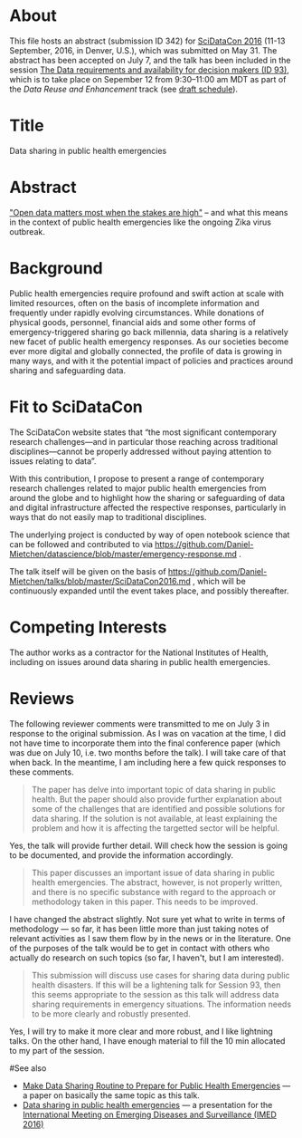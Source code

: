 # About
This file hosts an abstract (submission ID 342) for [SciDataCon 2016](http://www.scidatacon.org/2016/) (11-13 September, 2016, in Denver, U.S.), which was submitted on May 31. The abstract has been accepted on July 7, and the talk has been included in the session [The Data requirements and availability for decision makers (ID 93)](http://www.scidatacon.org/2016/sessions/), which is to take place on Sepember 12 from 9:30–11:00 am MDT as part of the *Data Reuse and Enhancement* track (see [draft schedule](https://docs.google.com/spreadsheets/d/101Am_FU1QzrmXkEMqDtV_NVyeygMbflXIPABNbAYWUk/edit#gid=1517036826)).

# Title 
Data sharing in public health emergencies
 
# Abstract
["Open data matters most when the stakes are high"](https://medium.com/@WhiteHouse/ten-years-after-katrina-new-orleans-recovery-and-what-data-had-to-do-with-it-3df0bb2467e9#.6fhghgjqe) – and what this means in the context of public health emergencies like the ongoing Zika virus outbreak.

# Background
Public health emergencies require profound and swift action at scale with limited resources, often on the basis of incomplete information and frequently under rapidly evolving circumstances. While donations of physical goods, personnel, financial aids and some other forms of emergency-triggered sharing go back millennia, data sharing is a relatively new facet of public health emergency responses. As our societies become ever more digital and globally connected, the profile of data is growing in many ways, and with it the potential impact of policies and practices around sharing and safeguarding data. 

# Fit to SciDataCon
The SciDataCon website states that “the most significant contemporary research challenges—and in particular those reaching across traditional disciplines—cannot be properly addressed without paying attention to issues relating to data”. 

With this contribution, I propose to present a range of contemporary research challenges related to major public health emergencies from around the globe and to highlight how the sharing or safeguarding of data and digital infrastructure affected the respective responses, particularly in ways that do not easily map to traditional disciplines.

The underlying project is conducted by way of open notebook science that can be followed and contributed to via https://github.com/Daniel-Mietchen/datascience/blob/master/emergency-response.md .

The talk itself will be given on the basis of https://github.com/Daniel-Mietchen/talks/blob/master/SciDataCon2016.md , which will be continuously expanded until the event takes place, and possibly thereafter.

# Competing Interests
The author works as a contractor for the National Institutes of Health, including on issues around data sharing in public health emergencies.

# Reviews
The following reviewer comments were transmitted to me on July 3 in response to the original submission. As I was on vacation at the time, I did not have time to incorporate them into the final conference paper (which was due on July 10, i.e. two months before the talk). I will take care of that when back. In the meantime, I am including here a few quick responses to these comments.
> The paper has delve into important topic of data sharing in public health. But the paper should also provide further explanation about some of the challenges that are identified and possible solutions for data sharing. If the solution is not available, at least explaining the problem and how it is affecting the targetted sector will be helpful.

Yes, the talk will provide further detail. Will check how the session is going to be documented, and provide the information accordingly.

> This paper discusses an important issue of data sharing in public health emergencies. The abstract, however, is not properly written, and there is no specific substance with regard to the approach or methodology taken in this paper.  This needs to be improved.

I have changed the abstract slightly. Not sure yet what to write in terms of methodology &mdash; so far, it has been little more than just taking notes of relevant activities as I saw them flow by in the news or in the literature. One of the purposes of the talk would be to get in contact with others who actually do research on such topics (so far, I haven't, but I am interested).

> This submission will discuss use cases for sharing data during public health disasters. If this will be a lightening talk for Session 93, then this seems appropriate to the session as this talk will address data sharing requirements in emergency situations. The information needs to be more clearly and robustly presented.

Yes, I will try to make it more clear and more robust, and I like lightning talks. On the other hand, I have enough material to fill the 10 min allocated to my part of the session.

#See also

* [Make Data Sharing Routine to Prepare for Public Health Emergencies](http://dx.doi.org/10.1371/journal.pmed.1002109) &mdash; a paper on basically the same topic as this talk.
* [Data sharing in public health emergencies](https://github.com/Daniel-Mietchen/talks/edit/master/IMED-2016.md) &mdash; a presentation for the [International Meeting on Emerging Diseases and Surveillance (IMED 2016)](http://imed.isid.org/)
